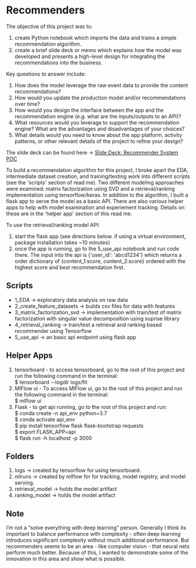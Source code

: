 # Recommenders
The objective of this project was to:
1. create Python notebook which imports the data and trains a simple recommendation algorithm.
2. create a brief slide deck or memo which explains how the model was developed and presents a high-level design for integrating the recommendations into the business.

Key questions to answer include:
1. How does the model leverage the raw event data to provide the content recommendations?
2. How would you update the production model and/or recommendations over time?
3. How would you design the interface between the app and the recommendation engine (e.g. what are the inputs/outputs to an API)?
4. What resources would you leverage to support the recommendation engine? What are the advantages and disadvantages of your choices?
5. What details would you need to know about the app platform, activity patterns, or
other relevant details of the project to refine your design?

The slide deck can be found here -> [Slide Deck: Recommender System POC](https://docs.google.com/presentation/d/125fHNkl2iV7J0MNec3c1JziTNHdGIiupGeZDp3NKnoo/edit#slide=id.p)

To build a recommendation algorithm for this project, I broke apart the EDA, intermediate dataset creation, and training/testing work into different scripts (see the 'scripts' section of read me). Two different modeling approaches were examined: matrix factorization using SVD and a retrieval/ranking implementation using tensorflow/keras. In addition to the algorithm, I built a flask app to serve the model as a basic API. There are also various helper apps to help with model examination and experiement tracking. Details on these are in the 'helper app' section of this read me.

To use the retrieval/ranking model API:
1. start the flask app (see directions below. if using a virtual environment, package installation takes ~10 minutes) 
2. once the app is running, go to the 5_use_api notebook and run code there. The input into the api is {'user_id': 'abcd1234'} which returns a order dictionary of {content_1:score, content_2:score} ordered with the highest score and best recommendation first.


## Scripts

* 1_EDA -> exploratory data analysis on raw data
* 2_create_feature_datasets  -> builds csv files for data with features
* 3_matrix_factorization_svd -> implementation with train/test of matrix factorization with singular value decomposition using suprise library
* 4_retrieval_ranking -> train/test a retrieval and ranking based recommender using Tensorflow 
* 5_use_api -> an basic api endpoint using flask app

## Helper Apps
1. tensorboard - to access tensorboard, go to the root of this project and run the following command in the terminal:<br/>  $ tensorboard --logdir logs/fit
2. MlFlow ui - To access MlFlow ui, go to the root of this project and run the following command in the terminal:<br/> $ mlflow ui 
3. Flask - to get api running, go to the root of this project and run: <br/>
$ conda create -n api_env python=3.7 <br/>
$ conda activate api_env <br/>
$ pip install tensorflow flask flask-bootstrap requests <br/>
$ export FLASK_APP=api <br/>
$ flask run -h localhost -p 3000 <br/>

## Folders

1. logs -> created by tensorflow for using tensorboard. 
2. mlruns -> created by mlflow for for tracking, model registry, and model serving.
3. retrieval_model -> holds the model artifact
4. ranking_model -> holds the model artifact 


## Note
I’m not a “solve everything with deep learning” person. Generally I think its important to balance performance with complexity - often deep learning introduces significant complexity without much additional performance. But recommenders seems to be an area - like computer vision - that neural nets perform much better. Because of this, I wanted to demonstrate some of the innovation in this area and show what is possible. 
